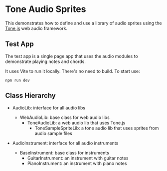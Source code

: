 # Tone Audio Sprites

This demonstrates how to define and use a library of audio sprites using the [Tone.js](https://tonejs.github.io/) web audio framework.

## Test App
The test app is a single page app that uses the audio modules to demonstrate playing notes and chords.

It uses Vite to run it locally. There's no need to build. To start use:

    npm run dev

## Class Hierarchy
- AudioLib: interface for all audio libs
  - WebAudioLib: base class for web audio libs
    - ToneAudioLib: a web audio lib that uses Tone.js
      - ToneSampleSpriteLib: a tone audio lib that uses sprites from audio sample files

- AudioInstrument: interface for all audio instruments
  - BaseInstrument: base class for instruments
    - GuitarInstrument: an instrument with guitar notes
    - PianoInstrument: an instrument with piano notes
